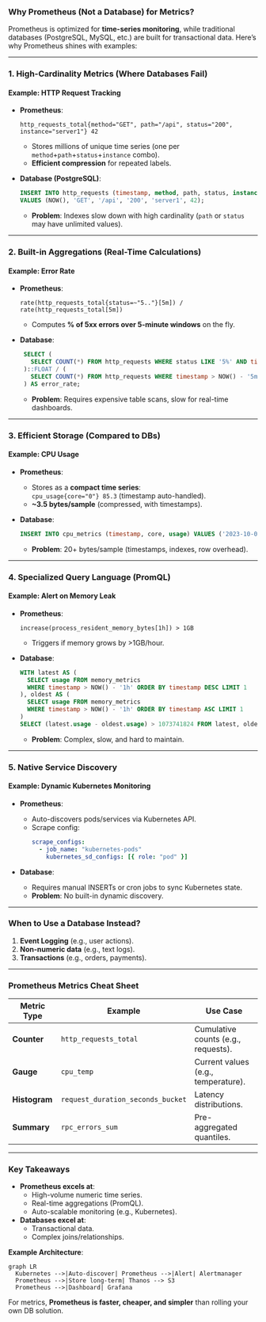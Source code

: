 ### **Why Prometheus (Not a Database) for Metrics?**

Prometheus is optimized for **time-series monitoring**, while traditional databases
(PostgreSQL, MySQL, etc.) are built for transactional data. Here’s why Prometheus shines
with examples:

---

### **1. High-Cardinality Metrics (Where Databases Fail)**

#### **Example: HTTP Request Tracking**

- **Prometheus**:

  ```promql
  http_requests_total{method="GET", path="/api", status="200", instance="server1"} 42
  ```

  - Stores millions of unique time series (one per `method`+`path`+`status`+`instance` combo).
  - **Efficient compression** for repeated labels.

- **Database (PostgreSQL)**:
  ```sql
  INSERT INTO http_requests (timestamp, method, path, status, instance, count)
  VALUES (NOW(), 'GET', '/api', '200', 'server1', 42);
  ```
  - **Problem**: Indexes slow down with high cardinality (`path` or `status` may have unlimited values).

---

### **2. Built-in Aggregations (Real-Time Calculations)**

#### **Example: Error Rate**

- **Prometheus**:

  ```promql
  rate(http_requests_total{status=~"5.."}[5m]) / rate(http_requests_total[5m])
  ```

  - Computes **% of 5xx errors over 5-minute windows** on the fly.

- **Database**:
  ```sql
   SELECT (
     SELECT COUNT(*) FROM http_requests WHERE status LIKE '5%' AND timestamp > NOW() - '5m'
   )::FLOAT / (
     SELECT COUNT(*) FROM http_requests WHERE timestamp > NOW() - '5m'
   ) AS error_rate;
  ```
  - **Problem**: Requires expensive table scans, slow for real-time dashboards.

---

### **3. Efficient Storage (Compared to DBs)**

#### **Example: CPU Usage**

- **Prometheus**:

  - Stores as a **compact time series**:  
    `cpu_usage{core="0"} 85.3` (timestamp auto-handled).
  - **~3.5 bytes/sample** (compressed, with timestamps).

- **Database**:
  ```sql
  INSERT INTO cpu_metrics (timestamp, core, usage) VALUES ('2023-10-01 12:00:00', 0, 85.3);
  ```
  - **Problem**: 20+ bytes/sample (timestamps, indexes, row overhead).

---

### **4. Specialized Query Language (PromQL)**

#### **Example: Alert on Memory Leak**

- **Prometheus**:

  ```promql
  increase(process_resident_memory_bytes[1h]) > 1GB
  ```

  - Triggers if memory grows by >1GB/hour.

- **Database**:
  ```sql
  WITH latest AS (
    SELECT usage FROM memory_metrics
    WHERE timestamp > NOW() - '1h' ORDER BY timestamp DESC LIMIT 1
  ), oldest AS (
    SELECT usage FROM memory_metrics
    WHERE timestamp > NOW() - '1h' ORDER BY timestamp ASC LIMIT 1
  )
  SELECT (latest.usage - oldest.usage) > 1073741824 FROM latest, oldest;
  ```
  - **Problem**: Complex, slow, and hard to maintain.

---

### **5. Native Service Discovery**

#### **Example: Dynamic Kubernetes Monitoring**

- **Prometheus**:

  - Auto-discovers pods/services via Kubernetes API.
  - Scrape config:
    ```yaml
    scrape_configs:
      - job_name: "kubernetes-pods"
        kubernetes_sd_configs: [{ role: "pod" }]
    ```

- **Database**:
  - Requires manual INSERTs or cron jobs to sync Kubernetes state.
  - **Problem**: No built-in dynamic discovery.

---

### **When to Use a Database Instead?**

1. **Event Logging** (e.g., user actions).
2. **Non-numeric data** (e.g., text logs).
3. **Transactions** (e.g., orders, payments).

---

### **Prometheus Metrics Cheat Sheet**

| Metric Type   | Example                           | Use Case                            |
| ------------- | --------------------------------- | ----------------------------------- |
| **Counter**   | `http_requests_total`             | Cumulative counts (e.g., requests). |
| **Gauge**     | `cpu_temp`                        | Current values (e.g., temperature). |
| **Histogram** | `request_duration_seconds_bucket` | Latency distributions.              |
| **Summary**   | `rpc_errors_sum`                  | Pre-aggregated quantiles.           |

---

### **Key Takeaways**

- **Prometheus excels at**:
  - High-volume numeric time series.
  - Real-time aggregations (PromQL).
  - Auto-scalable monitoring (e.g., Kubernetes).
- **Databases excel at**:
  - Transactional data.
  - Complex joins/relationships.

**Example Architecture**:

```mermaid
graph LR
  Kubernetes -->|Auto-discover| Prometheus -->|Alert| Alertmanager
  Prometheus -->|Store long-term| Thanos --> S3
  Prometheus -->|Dashboard| Grafana
```

For metrics, **Prometheus is faster, cheaper, and simpler** than rolling your own DB solution.
